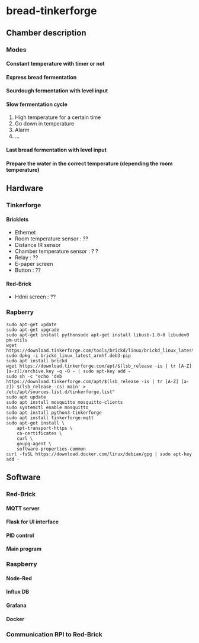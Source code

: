 # bread-tinkerforge

## Chamber description

### Modes
#### Constant temperature with timer or not
#### Express bread fermentation
#### Sourdough fermentation with level input

#### Slow fermentation cycle
1. High temperature for a certain time 
1. Go down in temperature
1. Alarm
1. ...

#### Last bread fermentation with level input

#### Prepare the water in the correct temperature (depending the room temperature)
 
## Hardware
### Tinkerforge
#### Bricklets
* Ethernet
* Room temperature sensor : ??
* Distance IR sensor
* Chamber temperature sensor : ? ?
* Relay : ??
* E-paper screen
* Button : ??
#### Red-Brick
* Hdmi screen : ??

### Rapberry

```
sudo apt-get update
sudo apt-get upgrade
sudo apt-get install pythonsudo apt-get install libusb-1.0-0 libudev0 pm-utils
wget https://download.tinkerforge.com/tools/brickd/linux/brickd_linux_latest_armhf.deb
sudo dpkg -i brickd_linux_latest_armhf.deb3-pip
sudo apt install brickd
wget https://download.tinkerforge.com/apt/$(lsb_release -is | tr [A-Z] [a-z])/archive.key -q -O - | sudo apt-key add -
sudo sh -c "echo 'deb https://download.tinkerforge.com/apt/$(lsb_release -is | tr [A-Z] [a-z]) $(lsb_release -cs) main' > /etc/apt/sources.list.d/tinkerforge.list"
sudo apt update
sudo apt install mosquitto mosquitto-clients
sudo systemctl enable mosquitto
sudo apt install python3-tinkerforge
sudo apt install tinkerforge-mqtt
sudo apt-get install \
    apt-transport-https \
    ca-certificates \
    curl \
    gnupg-agent \
    software-properties-common
curl -fsSL https://download.docker.com/linux/debian/gpg | sudo apt-key add -
 ```
## Software
### Red-Brick
#### MQTT server
 
#### Flask for UI interface

#### PID control

#### Main program

### Raspberry


#### Node-Red

#### Influx DB

#### Grafana

#### Docker

### Communication RPI to Red-Brick
